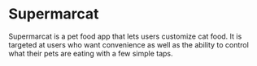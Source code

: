 # Supermarcat
Supermarcat is a pet food app that lets users customize cat food. It is targeted at users who want convenience as well as the ability to control what their pets are eating with a few simple taps.
